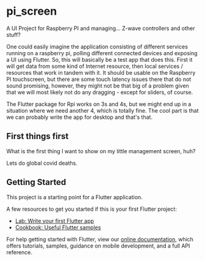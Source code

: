 # pi_screen

A UI Project for Raspberry PI and managing... Z-wave controllers and other stuff?

One could easily imagine the application consisting of different services running on a raspberry pi, polling different connected devices and exposing a UI using Flutter. So, this will basically be a test app that does this. First it will get data from some kind of Internet resource, then local services / resources that work in tandem with it. It should be usable on the Raspberry PI touchscreen, but there are some touch latency issues there that do not sound promising, however, they might not be that big of a problem given that we will most likely not do any dragging - except for sliders, of course. 

The Flutter package for Rpi works on 3s and 4s, but we might end up in a situation where we need another 4, which is totally fine. The cool part is that we can probably write the app for desktop and that's that.  

## First things first

What is the first thing I want to show on my little management screen, huh?

Lets do global covid deaths.


## Getting Started

This project is a starting point for a Flutter application.

A few resources to get you started if this is your first Flutter project:

- [Lab: Write your first Flutter app](https://flutter.dev/docs/get-started/codelab)
- [Cookbook: Useful Flutter samples](https://flutter.dev/docs/cookbook)

For help getting started with Flutter, view our
[online documentation](https://flutter.dev/docs), which offers tutorials,
samples, guidance on mobile development, and a full API reference.
